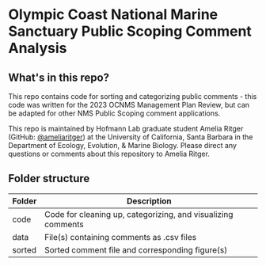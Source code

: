 # Olympic Coast National Marine Sanctuary Public Scoping Comment Analysis 

## What's in this repo?

This repo contains code for sorting and categorizing public comments - this code was written for the 2023 OCNMS Management Plan Review, but can be adapted for other NMS Public Scoping comment applications.

This repo is maintained by Hofmann Lab graduate student Amelia Ritger (GitHub: [@ameliaritger](https://github.com/ameliaritger)) at the University of California, Santa Barbara in the Department of Ecology, Evolution, & Marine Biology. Please direct any questions or comments about this repository to Amelia Ritger.

## Folder structure

Folder | Description 
---|-----------
code | Code for cleaning up, categorizing, and visualizing comments
data | File(s) containing comments as .csv files
sorted | Sorted comment file and corresponding figure(s)
